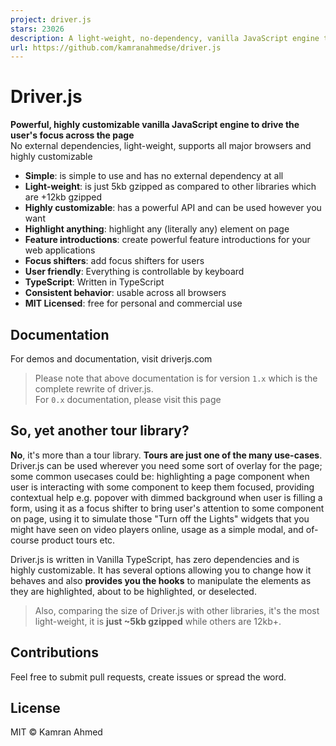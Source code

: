 ```yaml
---
project: driver.js
stars: 23026
description: A light-weight, no-dependency, vanilla JavaScript engine to drive user's focus across the page
url: https://github.com/kamranahmedse/driver.js
---
```


  
Driver.js
============

**Powerful, highly customizable vanilla JavaScript engine to drive the user's focus across the page**  
No external dependencies, light-weight, supports all major browsers and highly customizable  

  

-   **Simple**: is simple to use and has no external dependency at all
-   **Light-weight**: is just 5kb gzipped as compared to other libraries which are +12kb gzipped
-   **Highly customizable**: has a powerful API and can be used however you want
-   **Highlight anything**: highlight any (literally any) element on page
-   **Feature introductions**: create powerful feature introductions for your web applications
-   **Focus shifters**: add focus shifters for users
-   **User friendly**: Everything is controllable by keyboard
-   **TypeScript**: Written in TypeScript
-   **Consistent behavior**: usable across all browsers
-   **MIT Licensed**: free for personal and commercial use

  

Documentation
-------------

For demos and documentation, visit driverjs.com

> Please note that above documentation is for version `1.x` which is the complete rewrite of driver.js.  
> For `0.x` documentation, please visit this page

  

So, yet another tour library?
-----------------------------

**No**, it's more than a tour library. **Tours are just one of the many use-cases**. Driver.js can be used wherever you need some sort of overlay for the page; some common usecases could be: highlighting a page component when user is interacting with some component to keep them focused, providing contextual help e.g. popover with dimmed background when user is filling a form, using it as a focus shifter to bring user's attention to some component on page, using it to simulate those "Turn off the Lights" widgets that you might have seen on video players online, usage as a simple modal, and of-course product tours etc.

Driver.js is written in Vanilla TypeScript, has zero dependencies and is highly customizable. It has several options allowing you to change how it behaves and also **provides you the hooks** to manipulate the elements as they are highlighted, about to be highlighted, or deselected.

> Also, comparing the size of Driver.js with other libraries, it's the most light-weight, it is **just ~5kb gzipped** while others are 12kb+.

  

Contributions
-------------

Feel free to submit pull requests, create issues or spread the word.

License
-------

MIT © Kamran Ahmed
